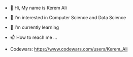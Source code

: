 - 👋 Hi, My name is Kerem Ali
- 👀 I’m interested in Computer Science and Data Science
- 🌱 I’m currently learning
- 📫 How to reach me ...

- Codewars: https://www.codewars.com/users/Kerem_Ali
